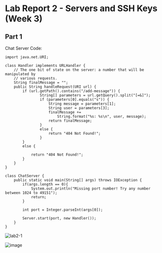 # Lab Report 2 - Servers and SSH Keys (Week 3)

## Part 1
Chat Server Code: 
```import java.io.IOException;
import java.net.URI;

class Handler implements URLHandler {
    // The one bit of state on the server: a number that will be manipulated by
    // various requests.
    String finalMessage = "";
    public String handleRequest(URI url) {
        if (url.getPath().contains("/add-message")) {
                String[] parameters = url.getQuery().split("[=&]");
                if (parameters[0].equals("s")) {
                    String message = parameters[1];
                    String user = parameters[3];
                    finalMessage += 
                        String.format("%s: %s\n", user, message);
                    return finalMessage;
                }
                else {
                    return "404 Not Found!";
                }
        } 
        else {
            
            return "404 Not Found!";
        }
    }
}

class ChatServer {
    public static void main(String[] args) throws IOException {
        if(args.length == 0){
            System.out.println("Missing port number! Try any number between 1024 to 49151");
            return;
        }

        int port = Integer.parseInt(args[0]);

        Server.start(port, new Handler());
    }
}
```
![lab2-1](https://github.com/leoweng05/cse15l-lab-reports/assets/62259208/a54290ca-315a-4047-a447-9c4a422fa97f)

![image](https://github.com/leoweng05/cse15l-lab-reports/assets/62259208/793acada-24ef-4f3e-b53e-996881960da9)



